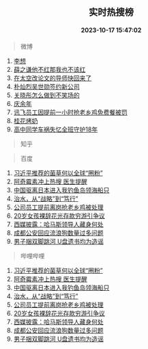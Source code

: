 <div align="center"><h2>实时热搜榜</h2><h4>2023-10-17 15:47:02</h4></div>

> 微博  

1. [李想](https://s.weibo.com/weibo?q=%E6%9D%8E%E6%83%B3&t=31&band_rank=1&Refer=top)<br />
2. [薛之谦他不红那我也不该红](https://s.weibo.com/weibo?q=%23%E8%96%9B%E4%B9%8B%E8%B0%A6%E4%BB%96%E4%B8%8D%E7%BA%A2%E9%82%A3%E6%88%91%E4%B9%9F%E4%B8%8D%E8%AF%A5%E7%BA%A2%23&t=31&band_rank=2&Refer=top)<br />
3. [在太空改论文的导师快回来了](https://s.weibo.com/weibo?q=%23%E5%9C%A8%E5%A4%AA%E7%A9%BA%E6%94%B9%E8%AE%BA%E6%96%87%E7%9A%84%E5%AF%BC%E5%B8%88%E5%BF%AB%E5%9B%9E%E6%9D%A5%E4%BA%86%23&t=31&band_rank=3&Refer=top)<br />
4. [朴灿烈吴世勋签约新公司](https://s.weibo.com/weibo?q=%23%E6%9C%B4%E7%81%BF%E7%83%88%E5%90%B4%E4%B8%96%E5%8B%8B%E7%AD%BE%E7%BA%A6%E6%96%B0%E5%85%AC%E5%8F%B8%23&t=31&band_rank=4&Refer=top)<br />
5. [关晓彤怎么做到不笑场的](https://s.weibo.com/weibo?q=%23%E5%85%B3%E6%99%93%E5%BD%A4%E6%80%8E%E4%B9%88%E5%81%9A%E5%88%B0%E4%B8%8D%E7%AC%91%E5%9C%BA%E7%9A%84%23&t=31&band_rank=5&Refer=top)<br />
6. [庆余年](https://s.weibo.com/weibo?q=%E5%BA%86%E4%BD%99%E5%B9%B4&t=31&band_rank=6&Refer=top)<br />
7. [讯飞员工因提前一小时抢老乡鸡免费餐被罚](https://s.weibo.com/weibo?q=%23%E8%AE%AF%E9%A3%9E%E5%91%98%E5%B7%A5%E5%9B%A0%E6%8F%90%E5%89%8D%E4%B8%80%E5%B0%8F%E6%97%B6%E6%8A%A2%E8%80%81%E4%B9%A1%E9%B8%A1%E5%85%8D%E8%B4%B9%E9%A4%90%E8%A2%AB%E7%BD%9A%23&t=31&band_rank=7&Refer=top)<br />
8. [桂花烤奶](https://s.weibo.com/weibo?q=%E6%A1%82%E8%8A%B1%E7%83%A4%E5%A5%B6&t=31&band_rank=8&Refer=top)<br />
9. [高中同学车祸失忆全班守护18年](https://s.weibo.com/weibo?q=%23%E9%AB%98%E4%B8%AD%E5%90%8C%E5%AD%A6%E8%BD%A6%E7%A5%B8%E5%A4%B1%E5%BF%86%E5%85%A8%E7%8F%AD%E5%AE%88%E6%8A%A418%E5%B9%B4%23&t=31&band_rank=9&Refer=top)<br />

> 知乎  


> 百度  

1. [习近平推荐的菌草何以全球“圈粉”](https://www.baidu.com/s?wd=%E4%B9%A0%E8%BF%91%E5%B9%B3%E6%8E%A8%E8%8D%90%E7%9A%84%E8%8F%8C%E8%8D%89%E4%BD%95%E4%BB%A5%E5%85%A8%E7%90%83%E2%80%9C%E5%9C%88%E7%B2%89%E2%80%9D&sa=fyb_news&rsv_dl=fyb_news)<br />
2. [阿奇霉素冲上热搜 医生提醒](https://www.baidu.com/s?wd=%E9%98%BF%E5%A5%87%E9%9C%89%E7%B4%A0%E5%86%B2%E4%B8%8A%E7%83%AD%E6%90%9C+%E5%8C%BB%E7%94%9F%E6%8F%90%E9%86%92&sa=fyb_news&rsv_dl=fyb_news)<br />
3. [中国驱离日本进入我钓鱼岛领海船只](https://www.baidu.com/s?wd=%E4%B8%AD%E5%9B%BD%E9%A9%B1%E7%A6%BB%E6%97%A5%E6%9C%AC%E8%BF%9B%E5%85%A5%E6%88%91%E9%92%93%E9%B1%BC%E5%B2%9B%E9%A2%86%E6%B5%B7%E8%88%B9%E5%8F%AA&sa=fyb_news&rsv_dl=fyb_news)<br />
4. [治水，从“战略”到“笃行”](https://www.baidu.com/s?wd=%E6%B2%BB%E6%B0%B4%EF%BC%8C%E4%BB%8E%E2%80%9C%E6%88%98%E7%95%A5%E2%80%9D%E5%88%B0%E2%80%9C%E7%AC%83%E8%A1%8C%E2%80%9D&sa=fyb_news&rsv_dl=fyb_news)<br />
5. [公司员工提前离岗抢老乡鸡被处理](https://www.baidu.com/s?wd=%E5%85%AC%E5%8F%B8%E5%91%98%E5%B7%A5%E6%8F%90%E5%89%8D%E7%A6%BB%E5%B2%97%E6%8A%A2%E8%80%81%E4%B9%A1%E9%B8%A1%E8%A2%AB%E5%A4%84%E7%90%86&sa=fyb_news&rsv_dl=fyb_news)<br />
6. [20岁女孩裸辞花光存款穷游引争议](https://www.baidu.com/s?wd=20%E5%B2%81%E5%A5%B3%E5%AD%A9%E8%A3%B8%E8%BE%9E%E8%8A%B1%E5%85%89%E5%AD%98%E6%AC%BE%E7%A9%B7%E6%B8%B8%E5%BC%95%E4%BA%89%E8%AE%AE&sa=fyb_news&rsv_dl=fyb_news)<br />
7. [西媒披露：哈马斯领导人藏身何处](https://www.baidu.com/s?wd=%E8%A5%BF%E5%AA%92%E6%8A%AB%E9%9C%B2%EF%BC%9A%E5%93%88%E9%A9%AC%E6%96%AF%E9%A2%86%E5%AF%BC%E4%BA%BA%E8%97%8F%E8%BA%AB%E4%BD%95%E5%A4%84&sa=fyb_news&rsv_dl=fyb_news)<br />
8. [成都公安回应流浪狗数量过多问题](https://www.baidu.com/s?wd=%E6%88%90%E9%83%BD%E5%85%AC%E5%AE%89%E5%9B%9E%E5%BA%94%E6%B5%81%E6%B5%AA%E7%8B%97%E6%95%B0%E9%87%8F%E8%BF%87%E5%A4%9A%E9%97%AE%E9%A2%98&sa=fyb_news&rsv_dl=fyb_news)<br />
9. [男子捆双脚跳河 U盘遗书均为造谣](https://www.baidu.com/s?wd=%E7%94%B7%E5%AD%90%E6%8D%86%E5%8F%8C%E8%84%9A%E8%B7%B3%E6%B2%B3+U%E7%9B%98%E9%81%97%E4%B9%A6%E5%9D%87%E4%B8%BA%E9%80%A0%E8%B0%A3&sa=fyb_news&rsv_dl=fyb_news)<br />

> 哔哩哔哩  

1. [习近平推荐的菌草何以全球“圈粉”](https://www.baidu.com/s?wd=%E4%B9%A0%E8%BF%91%E5%B9%B3%E6%8E%A8%E8%8D%90%E7%9A%84%E8%8F%8C%E8%8D%89%E4%BD%95%E4%BB%A5%E5%85%A8%E7%90%83%E2%80%9C%E5%9C%88%E7%B2%89%E2%80%9D&sa=fyb_news&rsv_dl=fyb_news)<br />
2. [阿奇霉素冲上热搜 医生提醒](https://www.baidu.com/s?wd=%E9%98%BF%E5%A5%87%E9%9C%89%E7%B4%A0%E5%86%B2%E4%B8%8A%E7%83%AD%E6%90%9C+%E5%8C%BB%E7%94%9F%E6%8F%90%E9%86%92&sa=fyb_news&rsv_dl=fyb_news)<br />
3. [中国驱离日本进入我钓鱼岛领海船只](https://www.baidu.com/s?wd=%E4%B8%AD%E5%9B%BD%E9%A9%B1%E7%A6%BB%E6%97%A5%E6%9C%AC%E8%BF%9B%E5%85%A5%E6%88%91%E9%92%93%E9%B1%BC%E5%B2%9B%E9%A2%86%E6%B5%B7%E8%88%B9%E5%8F%AA&sa=fyb_news&rsv_dl=fyb_news)<br />
4. [治水，从“战略”到“笃行”](https://www.baidu.com/s?wd=%E6%B2%BB%E6%B0%B4%EF%BC%8C%E4%BB%8E%E2%80%9C%E6%88%98%E7%95%A5%E2%80%9D%E5%88%B0%E2%80%9C%E7%AC%83%E8%A1%8C%E2%80%9D&sa=fyb_news&rsv_dl=fyb_news)<br />
5. [公司员工提前离岗抢老乡鸡被处理](https://www.baidu.com/s?wd=%E5%85%AC%E5%8F%B8%E5%91%98%E5%B7%A5%E6%8F%90%E5%89%8D%E7%A6%BB%E5%B2%97%E6%8A%A2%E8%80%81%E4%B9%A1%E9%B8%A1%E8%A2%AB%E5%A4%84%E7%90%86&sa=fyb_news&rsv_dl=fyb_news)<br />
6. [20岁女孩裸辞花光存款穷游引争议](https://www.baidu.com/s?wd=20%E5%B2%81%E5%A5%B3%E5%AD%A9%E8%A3%B8%E8%BE%9E%E8%8A%B1%E5%85%89%E5%AD%98%E6%AC%BE%E7%A9%B7%E6%B8%B8%E5%BC%95%E4%BA%89%E8%AE%AE&sa=fyb_news&rsv_dl=fyb_news)<br />
7. [西媒披露：哈马斯领导人藏身何处](https://www.baidu.com/s?wd=%E8%A5%BF%E5%AA%92%E6%8A%AB%E9%9C%B2%EF%BC%9A%E5%93%88%E9%A9%AC%E6%96%AF%E9%A2%86%E5%AF%BC%E4%BA%BA%E8%97%8F%E8%BA%AB%E4%BD%95%E5%A4%84&sa=fyb_news&rsv_dl=fyb_news)<br />
8. [成都公安回应流浪狗数量过多问题](https://www.baidu.com/s?wd=%E6%88%90%E9%83%BD%E5%85%AC%E5%AE%89%E5%9B%9E%E5%BA%94%E6%B5%81%E6%B5%AA%E7%8B%97%E6%95%B0%E9%87%8F%E8%BF%87%E5%A4%9A%E9%97%AE%E9%A2%98&sa=fyb_news&rsv_dl=fyb_news)<br />
9. [男子捆双脚跳河 U盘遗书均为造谣](https://www.baidu.com/s?wd=%E7%94%B7%E5%AD%90%E6%8D%86%E5%8F%8C%E8%84%9A%E8%B7%B3%E6%B2%B3+U%E7%9B%98%E9%81%97%E4%B9%A6%E5%9D%87%E4%B8%BA%E9%80%A0%E8%B0%A3&sa=fyb_news&rsv_dl=fyb_news)<br />
